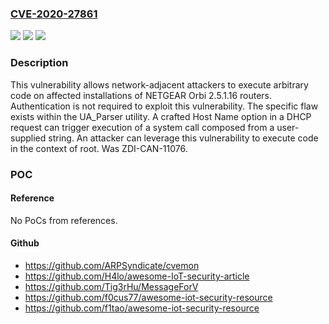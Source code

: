 ### [CVE-2020-27861](https://cve.mitre.org/cgi-bin/cvename.cgi?name=CVE-2020-27861)
![](https://img.shields.io/static/v1?label=Product&message=Orbi&color=blue)
![](https://img.shields.io/static/v1?label=Version&message=n%2Fa&color=blue)
![](https://img.shields.io/static/v1?label=Vulnerability&message=CWE-78%3A%20Improper%20Neutralization%20of%20Special%20Elements%20used%20in%20an%20OS%20Command%20('OS%20Command%20Injection')&color=brighgreen)

### Description

This vulnerability allows network-adjacent attackers to execute arbitrary code on affected installations of NETGEAR Orbi 2.5.1.16 routers. Authentication is not required to exploit this vulnerability. The specific flaw exists within the UA_Parser utility. A crafted Host Name option in a DHCP request can trigger execution of a system call composed from a user-supplied string. An attacker can leverage this vulnerability to execute code in the context of root. Was ZDI-CAN-11076.

### POC

#### Reference
No PoCs from references.

#### Github
- https://github.com/ARPSyndicate/cvemon
- https://github.com/H4lo/awesome-IoT-security-article
- https://github.com/Tig3rHu/MessageForV
- https://github.com/f0cus77/awesome-iot-security-resource
- https://github.com/f1tao/awesome-iot-security-resource

